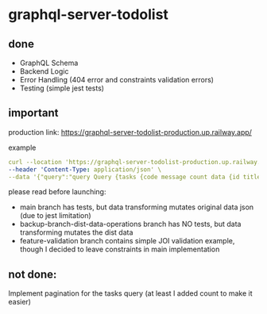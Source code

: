 # graphql-server-todolist

## done

- GraphQL Schema
- Backend Logic
- Error Handling (404 error and constraints validation errors)
- Testing (simple jest tests)

## important

production link: https://graphql-server-todolist-production.up.railway.app/

example

```yml Get All Tasks
curl --location 'https://graphql-server-todolist-production.up.railway.app/' \
--header 'Content-Type: application/json' \
--data '{"query":"query Query {tasks {code message count data {id title description completed dueDate}}}"}'
```

please read before launching:

- main branch has tests, but data transforming mutates original data json (due
  to jest limitation)
- backup-branch-dist-data-operations branch has NO tests, but data transforming
  mutates the dist data
- feature-validation branch contains simple JOI validation example, though I
  decided to leave constraints in main implementation

## not done:

Implement pagination for the tasks query (at least I added count to make it
easier)
